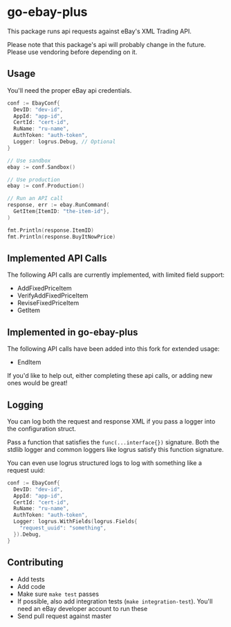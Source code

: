 # go-ebay-plus

This package runs api requests against eBay's XML Trading API.

Please note that this package's api will probably change in the future. Please use vendoring before depending on it.

## Usage

You'll need the proper eBay api credentials.

```go
conf := EbayConf{
  DevID: "dev-id",
  AppId: "app-id",
  CertId: "cert-id",
  RuName: "ru-name",
  AuthToken: "auth-token",
  Logger: logrus.Debug, // Optional
}

// Use sandbox
ebay := conf.Sandbox()

// Use production
ebay := conf.Production()

// Run an API call
response, err := ebay.RunCommand(
  GetItem{ItemID: "the-item-id"},
)

fmt.Println(response.ItemID)
fmt.Println(response.BuyItNowPrice)
```

## Implemented API Calls

The following API calls are currently implemented, with limited field support:

-   AddFixedPriceItem
-   VerifyAddFixedPriceItem
-   ReviseFixedPriceItem
-   GetItem

## Implemented in go-ebay-plus

The following API calls have been added into this fork for extended usage:

-   EndItem

If you'd like to help out, either completing these api calls, or adding new ones would be great!

## Logging

You can log both the request and response XML if you pass a logger into the configuration struct.

Pass a function that satisfies the `func(...interface{})` signature. Both the stdlib logger and common loggers like logrus satisfy this function signature.

You can even use logrus structured logs to log with something like a request uuid:

```go
conf := EbayConf{
  DevID: "dev-id",
  AppId: "app-id",
  CertId: "cert-id",
  RuName: "ru-name",
  AuthToken: "auth-token",
  Logger: logrus.WithFields(logrus.Fields{
    "request_uuid": "something",
  }).Debug,
}

```

## Contributing

-   Add tests
-   Add code
-   Make sure `make test` passes
-   If possible, also add integration tests (`make integration-test`). You'll need an eBay developer account to run these
-   Send pull request against master
